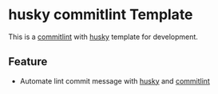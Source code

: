 # husky commitlint Template

This is a [commitlint](https://commitlint.js.org/) with [husky](https://typicode.github.io/husky/) template for development.

## Feature

- Automate lint commit message with [husky](https://typicode.github.io/husky/) and [commitlint](https://commitlint.js.org/)